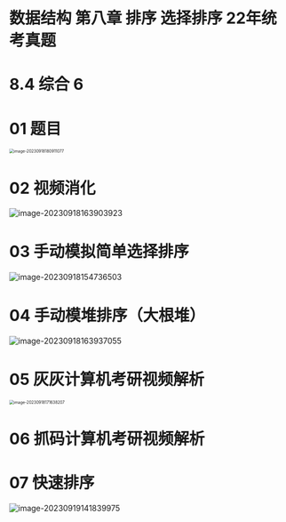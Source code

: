 # 数据结构 第八章 排序 选择排序 22年统考真题 



# 8.4 综合 6



# 01 题目

<img src="https://cvp.oss-cn-shanghai.aliyuncs.com/picgo/202309181809153.png" alt="image-20230918180911077" style="zoom: 50%;" />



# 02 视频消化

![image-20230918163903923](https://cvp.oss-cn-shanghai.aliyuncs.com/picgo/202309181639220.png)



# 03 手动模拟简单选择排序

![image-20230918154736503](https://cvp.oss-cn-shanghai.aliyuncs.com/picgo/202309181547053.png)



# 04 手动模堆排序（大根堆）

![image-20230918163937055](https://cvp.oss-cn-shanghai.aliyuncs.com/picgo/202309181639470.png)



# 05 灰灰计算机考研视频解析

<img src="https://cvp.oss-cn-shanghai.aliyuncs.com/picgo/202309181716447.png" alt="image-20230918171638207" style="zoom:50%;" />



# 06 抓码计算机考研视频解析





# 07 快速排序

![image-20230919141839975](https://cvp.oss-cn-shanghai.aliyuncs.com/picgo/202309191418818.png)
